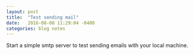 ```yaml
---
layout: post
title:  "Test sending mail"
date:   2016-08-08 11:29:04 -0400
categories: blog notes
---
```

Start a simple smtp server to test sending emails with your local machine.



 
<script src="https://gist.github.com/devisscher/6c4ce82e072f8799a614b6505867e7e9.js"></script>
